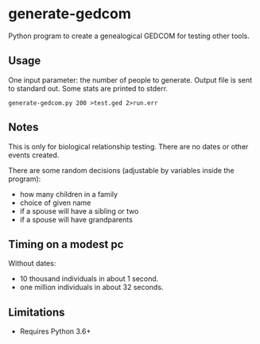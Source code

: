 # generate-gedcom

Python program to create a genealogical GEDCOM for testing other tools.

## Usage

One input parameter: the number of people to generate. Output file is sent to standard out. Some stats are printed to stderr.

```
generate-gedcom.py 200 >test.ged 2>run.err
```

## Notes

This is only for biological relationship testing. There are no dates or other events created.

There are some random decisions (adjustable by variables inside the program):
- how many children in a family
- choice of given name
- if a spouse will have a sibling or two
- if a spouse will have grandparents

## Timing on a modest pc

Without dates:
- 10 thousand individuals in about 1 second.
- one million individuals in about 32 seconds.

## Limitations

- Requires Python 3.6+
